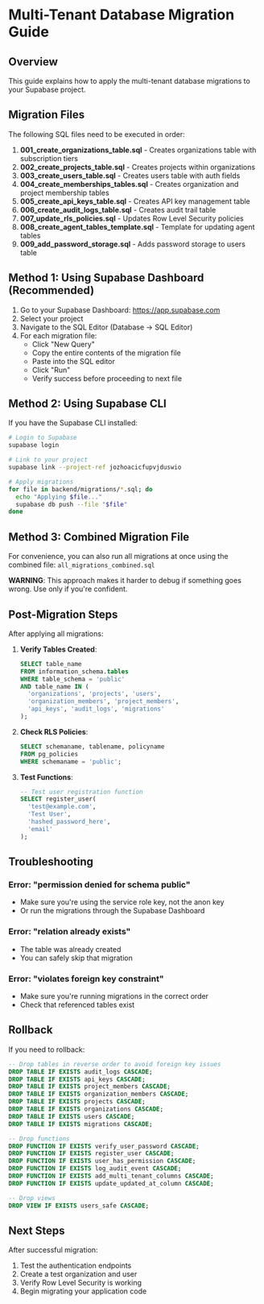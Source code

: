 # Multi-Tenant Database Migration Guide

## Overview

This guide explains how to apply the multi-tenant database migrations to your Supabase project.

## Migration Files

The following SQL files need to be executed in order:

1. **001_create_organizations_table.sql** - Creates organizations table with subscription tiers
2. **002_create_projects_table.sql** - Creates projects within organizations  
3. **003_create_users_table.sql** - Creates users table with auth fields
4. **004_create_memberships_tables.sql** - Creates organization and project membership tables
5. **005_create_api_keys_table.sql** - Creates API key management table
6. **006_create_audit_logs_table.sql** - Creates audit trail table
7. **007_update_rls_policies.sql** - Updates Row Level Security policies
8. **008_create_agent_tables_template.sql** - Template for updating agent tables
9. **009_add_password_storage.sql** - Adds password storage to users table

## Method 1: Using Supabase Dashboard (Recommended)

1. Go to your Supabase Dashboard: https://app.supabase.com
2. Select your project
3. Navigate to the SQL Editor (Database → SQL Editor)
4. For each migration file:
   - Click "New Query"
   - Copy the entire contents of the migration file
   - Paste into the SQL editor
   - Click "Run" 
   - Verify success before proceeding to next file

## Method 2: Using Supabase CLI

If you have the Supabase CLI installed:

```bash
# Login to Supabase
supabase login

# Link to your project
supabase link --project-ref jozhoacicfupvjduswio

# Apply migrations
for file in backend/migrations/*.sql; do
  echo "Applying $file..."
  supabase db push --file "$file"
done
```

## Method 3: Combined Migration File

For convenience, you can also run all migrations at once using the combined file:
`all_migrations_combined.sql`

**WARNING**: This approach makes it harder to debug if something goes wrong. Use only if you're confident.

## Post-Migration Steps

After applying all migrations:

1. **Verify Tables Created**:
   ```sql
   SELECT table_name 
   FROM information_schema.tables 
   WHERE table_schema = 'public' 
   AND table_name IN (
     'organizations', 'projects', 'users', 
     'organization_members', 'project_members',
     'api_keys', 'audit_logs', 'migrations'
   );
   ```

2. **Check RLS Policies**:
   ```sql
   SELECT schemaname, tablename, policyname 
   FROM pg_policies 
   WHERE schemaname = 'public';
   ```

3. **Test Functions**:
   ```sql
   -- Test user registration function
   SELECT register_user(
     'test@example.com',
     'Test User',
     'hashed_password_here',
     'email'
   );
   ```

## Troubleshooting

### Error: "permission denied for schema public"
- Make sure you're using the service role key, not the anon key
- Or run the migrations through the Supabase Dashboard

### Error: "relation already exists"
- The table was already created
- You can safely skip that migration

### Error: "violates foreign key constraint"
- Make sure you're running migrations in the correct order
- Check that referenced tables exist

## Rollback

If you need to rollback:

```sql
-- Drop tables in reverse order to avoid foreign key issues
DROP TABLE IF EXISTS audit_logs CASCADE;
DROP TABLE IF EXISTS api_keys CASCADE;
DROP TABLE IF EXISTS project_members CASCADE;
DROP TABLE IF EXISTS organization_members CASCADE;
DROP TABLE IF EXISTS projects CASCADE;
DROP TABLE IF EXISTS organizations CASCADE;
DROP TABLE IF EXISTS users CASCADE;
DROP TABLE IF EXISTS migrations CASCADE;

-- Drop functions
DROP FUNCTION IF EXISTS verify_user_password CASCADE;
DROP FUNCTION IF EXISTS register_user CASCADE;
DROP FUNCTION IF EXISTS user_has_permission CASCADE;
DROP FUNCTION IF EXISTS log_audit_event CASCADE;
DROP FUNCTION IF EXISTS add_multi_tenant_columns CASCADE;
DROP FUNCTION IF EXISTS update_updated_at_column CASCADE;

-- Drop views
DROP VIEW IF EXISTS users_safe CASCADE;
```

## Next Steps

After successful migration:

1. Test the authentication endpoints
2. Create a test organization and user
3. Verify Row Level Security is working
4. Begin migrating your application code